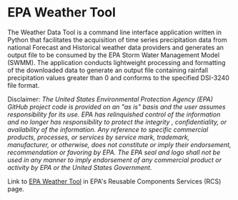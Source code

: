 # EPA Weather Tool

The Weather Data Tool is a command line interface application written in Python that facilitates the acquisition of time series precipitation data from national Forecast and Historical weather data providers and generates an output file to be consumed by the EPA Storm Water Management Model (SWMM). The application conducts lightweight processing and formatting of the downloaded data to generate an output file containing rainfall precipitation values greater than 0 and conforms to the specified DSI-3240 file format.

Disclaimer: *The United States Environmental Protection Agency (EPA) GitHub project code is provided on an "as is" basis and the user assumes responsibility for its use.  EPA has relinquished control of the information and no longer has responsibility to protect the integrity , confidentiality, or availability of the information.  Any reference to specific commercial products, processes, or services by service mark, trademark, manufacturer, or otherwise, does not constitute or imply their endorsement, recommendation or favoring by EPA.  The EPA seal and logo shall not be used in any manner to imply endorsement of any commercial product or activity by EPA or the United States Government.*

Link to [EPA Weather Tool](https://ofmpub.epa.gov/sor_internet/registry2/reusereg/searchandretrieve/details/general/16417) in EPA's Reusable Components Services (RCS) page.